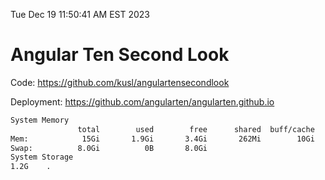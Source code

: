 Tue Dec 19 11:50:41 AM EST 2023

# Angular Ten Second Look

Code: https://github.com/kusl/angulartensecondlook

Deployment: https://github.com/angularten/angularten.github.io

```bash
System Memory
               total        used        free      shared  buff/cache   available
Mem:            15Gi       1.9Gi       3.4Gi       262Mi        10Gi        13Gi
Swap:          8.0Gi          0B       8.0Gi
System Storage
1.2G	.
```
